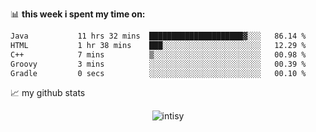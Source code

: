 📊 **this week i spent my time on:**
<!--START_SECTION:waka-->

```txt
Java           11 hrs 32 mins  █████████████████████▓░░░   86.14 %
HTML           1 hr 38 mins    ███░░░░░░░░░░░░░░░░░░░░░░   12.29 %
C++            7 mins          ▒░░░░░░░░░░░░░░░░░░░░░░░░   00.98 %
Groovy         3 mins          ░░░░░░░░░░░░░░░░░░░░░░░░░   00.39 %
Gradle         0 secs          ░░░░░░░░░░░░░░░░░░░░░░░░░   00.10 %
```

<!--END_SECTION:waka-->


📈 my github stats

<p align="center"> <img src="https://github-readme-stats.vercel.app/api?username=intisy&show_icons=true&theme=gotham" alt="intisy" />




